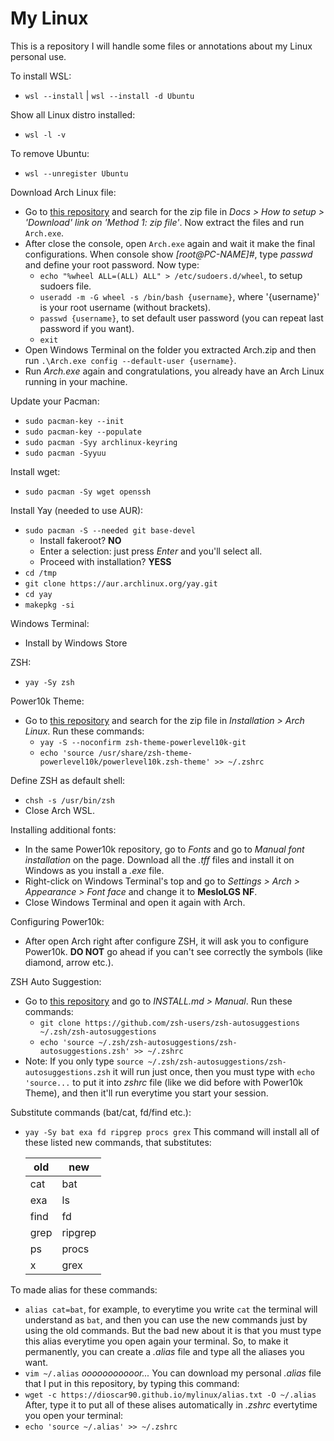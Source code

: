 # My Linux

This is a repository I will handle some files or annotations about my Linux personal use.

To install WSL:
- `wsl --install` | `wsl --install -d Ubuntu`

Show all Linux distro installed:
- `wsl -l -v`

To remove Ubuntu:
- `wsl --unregister Ubuntu`

Download Arch Linux file:
- Go to [this repository](https://github.com/yuk7/ArchWSL) and search for the zip file in *Docs > How to setup > 'Download' link on 'Method 1: zip file'*. Now extract the files and run `Arch.exe`.
- After close the console, open `Arch.exe` again and wait it make the final configurations. When console show *[root@PC-NAME]#*, type *passwd* and define your root password. Now type:
    - `echo "%wheel ALL=(ALL) ALL" > /etc/sudoers.d/wheel`, to setup sudoers file.
    - `useradd -m -G wheel -s /bin/bash {username}`, where '{username}' is your root username (without brackets).
    - `passwd {username}`, to set default user password (you can repeat last password if you want).
    - `exit`
- Open Windows Terminal on the folder you extracted Arch.zip and then run `.\Arch.exe config --default-user {username}`.
- Run *Arch.exe* again and congratulations, you already have an Arch Linux running in your machine.

Update your Pacman:
- `sudo pacman-key --init`
- `sudo pacman-key --populate`
- `sudo pacman -Syy archlinux-keyring`
- `sudo pacman -Syyuu`

Install wget:
- `sudo pacman -Sy wget openssh`

Install Yay (needed to use AUR):
- `sudo pacman -S --needed git base-devel`
    - Install fakeroot? **NO**
    - Enter a selection: just press *Enter* and you'll select all.
    - Proceed with installation? **YESS**
- `cd /tmp`
- `git clone https://aur.archlinux.org/yay.git`
- `cd yay`
- `makepkg -si`

Windows Terminal:
- Install by Windows Store

ZSH:
- `yay -Sy zsh`

Power10k Theme:
- Go to [this repository](https://github.com/romkatv/powerlevel10k) and search for the zip file in *Installation > Arch Linux*. Run these commands:
    - `yay -S --noconfirm zsh-theme-powerlevel10k-git`
    - `echo 'source /usr/share/zsh-theme-powerlevel10k/powerlevel10k.zsh-theme' >> ~/.zshrc`

Define ZSH as default shell:
- `chsh -s /usr/bin/zsh`
- Close Arch WSL.

Installing additional fonts:
- In the same Power10k repository, go to *Fonts* and go to *Manual font installation* on the page. Download all the *.tff* files and install it on Windows as you install a *.exe* file.
- Right-click on Windows Terminal's top and go to *Settings > Arch > Appearance > Font face* and change it to **MesloLGS NF**.
- Close Windows Terminal and open it again with Arch.

Configuring Power10k:
- After open Arch right after configure ZSH, it will ask you to configure Power10k. **DO NOT** go ahead if you can't see correctly the symbols (like diamond, arrow etc.).

ZSH Auto Suggestion:
- Go to [this repository](https://github.com/zsh-users/zsh-autosuggestions) and go to *INSTALL.md > Manual*. Run these commands:
    - `git clone https://github.com/zsh-users/zsh-autosuggestions ~/.zsh/zsh-autosuggestions`
    - `echo 'source ~/.zsh/zsh-autosuggestions/zsh-autosuggestions.zsh' >> ~/.zshrc`
- Note: If you only type `source ~/.zsh/zsh-autosuggestions/zsh-autosuggestions.zsh` it will run just once, then you must type with `echo 'source...` to put it into *zshrc* file (like we did before with Power10k Theme), and then it'll run everytime you start your session.

Substitute commands (bat/cat, fd/find etc.):
- `yay -Sy bat exa fd ripgrep procs grex`
This command will install all of these listed new commands, that substitutes:

    | old | new |
    | --- | --- |
    | cat | bat |
    | exa | ls |
    | find | fd |
    | grep | ripgrep |
    | ps | procs |
    | x | grex |

To made alias for these commands:
- `alias cat=bat`, for example, to everytime you write `cat` the terminal will understand as `bat`, and then you can use the new commands just by using the old commands. But the bad new about it is that you must type this alias everytime you open again your terminal. So, to make it permanently, you can create a *.alias* file and type all the aliases you want.
- `vim ~/.alias`
*ooooooooooor...*
You can download my personal *.alias* file that I put in this repository, by typing this command:
- `wget -c https://dioscar90.github.io/mylinux/alias.txt -O ~/.alias`
After, type it to put all of these alises automatically in *.zshrc* evertytime you open your terminal:
- `echo 'source ~/.alias' >> ~/.zshrc`